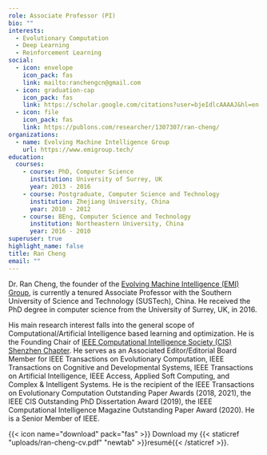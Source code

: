 ```yaml
---
role: Associate Professor (PI)
bio: ""
interests:
  - Evolutionary Computation
  - Deep Learning
  - Reinforcement Learning
social:
  - icon: envelope
    icon_pack: fas
    link: mailto:ranchengcn@gmail.com
  - icon: graduation-cap
    icon_pack: fas
    link: https://scholar.google.com/citations?user=bjeIdlcAAAAJ&hl=en
  - icon: file
    icon_pack: fas
    link: https://publons.com/researcher/1307307/ran-cheng/
organizations:
  - name: Evolving Machine Intelligence Group
    url: https://www.emigroup.tech/
education:
  courses:
    - course: PhD, Computer Science
      institution: University of Surrey, UK
      year: 2013 - 2016
    - course: Postgraduate, Computer Science and Technology
      institution: Zhejiang University, China
      year: 2010 - 2012
    - course: BEng, Computer Science and Technology
      institution: Northeastern University, China
      year: 2016 - 2010
superuser: true
highlight_name: false
title: Ran Cheng
email: ""
---
```

Dr. Ran Cheng, the founder of the [Evolving Machine Intelligence (EMI) Group](https://www.emigroup.tech/), is currently a tenured Associate Professor with the Southern University of Science and Technology (SUSTech), China. He received the PhD degree in computer science from the University of Surrey, UK, in 2016. 

His main research interest falls into the general scope of Computational/Artificial Intelligence based learning and optimization. He is the Founding Chair of [IEEE Computational Intelligence Society (CIS) Shenzhen Chapter](https://r10.ieee.org/shenzhen-cis/). He serves as an Associated Editor/Editorial Board Member for IEEE Transactions on Evolutionary Computation, IEEE Transactions on Cognitive and Developmental Systems, IEEE Transactions on Artificial Intelligence, IEEE Access, Applied Soft Computing, and Complex & Intelligent Systems. He is the recipient of the IEEE Transactions on Evolutionary Computation Outstanding Paper Awards (2018, 2021), the IEEE CIS Outstanding PhD Dissertation Award (2019), the IEEE Computational Intelligence Magazine Outstanding Paper Award (2020). He is a Senior Member of IEEE.

{{< icon name="download" pack="fas" >}} Download my {{< staticref "uploads/ran-cheng-cv.pdf" "newtab" >}}resumé{{< /staticref >}}.
